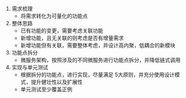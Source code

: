



1. 需求梳理
   * 将需求转化为可量化的功能点
2. 整体思路
   * 已有功能的变更，需要考虑关联功能
   * 新增功能，且无关联的则考虑是否有增量需求
   * 新增功能但有关联，需要整体考虑，并设计高内聚，低耦合的新模块
3. 功能点拆分
   * 微服务架构，按照涉及的不同微服务进行功能点拆分，并降低链式调用
4. 实现与单元测试
   * 根据拆分的功能点，进行实现，尽量满足 5大原则，并充分使用设计模式，提升健壮性以及扩展性
   * 单元测试至少覆盖正例


